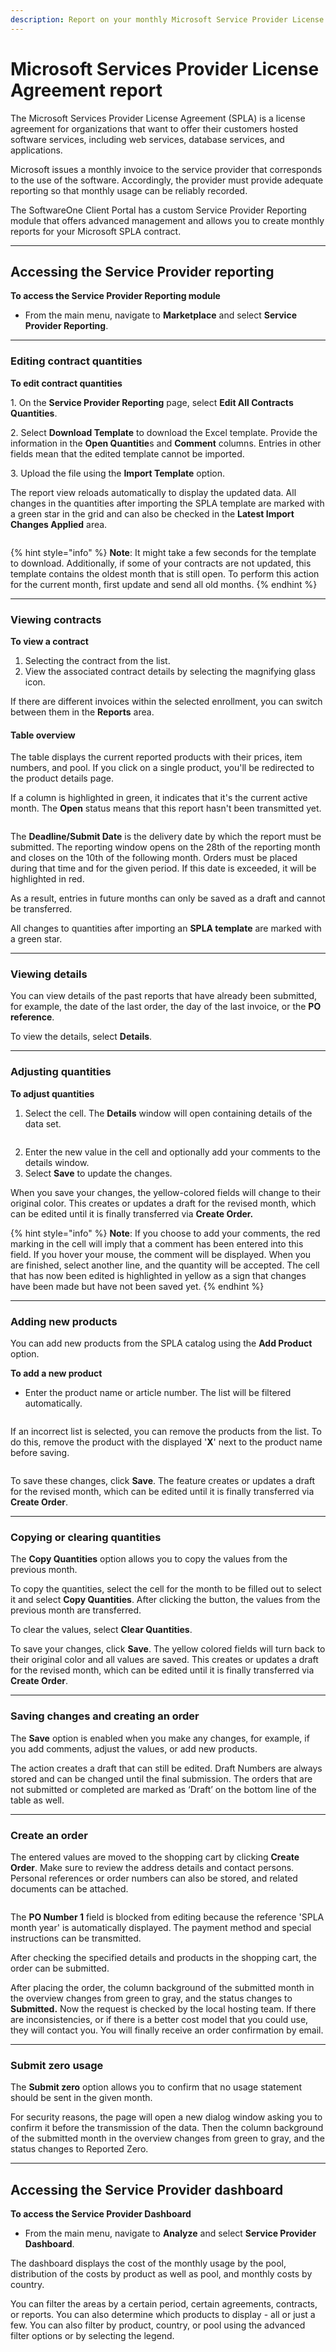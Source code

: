 ```yaml
---
description: Report on your monthly Microsoft Service Provider License Agreements (SPLA).
---
```


# Microsoft Services Provider License Agreement report

The Microsoft Services Provider License Agreement (SPLA) is a license agreement for organizations that want to offer their customers hosted software services, including web services, database services, and applications.

Microsoft issues a monthly invoice to the service provider that corresponds to the use of the software. Accordingly, the provider must provide adequate reporting so that monthly usage can be reliably recorded.

The SoftwareOne Client Portal has a custom Service Provider Reporting module that offers advanced management and allows you to create monthly reports for your Microsoft SPLA contract.

***

## Accessing the Service Provider reporting

**To access the Service Provider Reporting module**

* From the main menu, navigate to **Marketplace** and select **Service Provider Reporting**.

***

### Editing contract quantities

**To edit contract quantities**

1\. On the **Service Provider Reporting** page, select **Edit All Contracts Quantities**.

2\. Select **Download Template** to download the Excel template. Provide the information in the **Open Quantitie**s and **Comment** columns. Entries in other fields mean that the edited template cannot be imported.

3\. Upload the file using the **Import Template** option.

The report view reloads automatically to display the updated data. All changes in the quantities after importing the SPLA template are marked with a green star in the grid and can also be checked in the **Latest Import Changes Applied** area.

<div align="left">

<figure><img src="https://help.pyracloud.com/wp-content/uploads/2020/06/word-image-20.png" alt=""><figcaption></figcaption></figure>

</div>

{% hint style="info" %}
**Note**: It might take a few seconds for the template to download. Additionally, if some of your contracts are not updated, this template contains the oldest month that is still open. To perform this action for the current month, first update and send all old months.
{% endhint %}

***

### Viewing contracts

**To view a contract**

1. Selecting the contract from the list.
2. View the associated contract details by selecting the magnifying glass icon.

If there are different invoices within the selected enrollment, you can switch between them in the **Reports** area.

#### Table overview <a href="#htoc-understanding-the-data" id="htoc-understanding-the-data"></a>

The table displays the current reported products with their prices, item numbers, and pool. If you click on a single product, you'll be redirected to the product details page.

If a column is highlighted in green, it indicates that it's the current active month. The **Open** status means that this report hasn't been transmitted yet.

<div align="left">

<figure><img src="https://help.pyracloud.com/wp-content/uploads/2020/06/word-image-3.png" alt=""><figcaption></figcaption></figure>

</div>

The **Deadline/Submit Date** is the delivery date by which the report must be submitted. The reporting window opens on the 28th of the reporting month and closes on the 10th of the following month. Orders must be placed during that time and for the given period. If this date is exceeded, it will be highlighted in red.

As a result, entries in future months can only be saved as a draft and cannot be transferred.

All changes to quantities after importing an **SPLA template** are marked with a green star.

***

### Viewing details

You can view details of the past reports that have already been submitted, for example, the date of the last order, the day of the last invoice, or the **PO reference**.

To view the details, select **Details**.

***

### Adjusting quantities

**To adjust quantities**

1. Select the cell. The **Details** window will open containing details of the data set.&#x20;

<figure><img src="https://help.pyracloud.com/wp-content/uploads/2020/06/word-image-6.png" alt=""><figcaption></figcaption></figure>

2. Enter the new value in the cell and optionally add your comments to the details window.
3. Select **Save** to update the changes.

When you save your changes, the yellow-colored fields will change to their original color. This creates or updates a draft for the revised month, which can be edited until it is finally transferred via **Create Order.**

{% hint style="info" %}
**Note**: If you choose to add your comments, the red marking in the cell will imply that a comment has been entered into this field. If you hover your mouse, the comment will be displayed. When you are finished, select another line, and the quantity will be accepted. The cell that has now been edited is highlighted in yellow as a sign that changes have been made but have not been saved yet.
{% endhint %}

***

### Adding new products <a href="#htoc-adding-new-products" id="htoc-adding-new-products"></a>

You can add new products from the SPLA catalog using the **Add Product** option.

**To add a new product**

* Enter the product name or article number. The list will be filtered automatically.

<div align="left">

<figure><img src="https://help.pyracloud.com/wp-content/uploads/2020/06/word-image-8.png" alt=""><figcaption></figcaption></figure>

</div>

If an incorrect list is selected, you can remove the products from the list. To do this, remove the product with the displayed '**X**' next to the product name before saving.

<div align="left">

<figure><img src="https://help.pyracloud.com/wp-content/uploads/2020/06/word-image-9.png" alt=""><figcaption></figcaption></figure>

</div>

To save these changes, click **Save**. The feature creates or updates a draft for the revised month, which can be edited until it is finally transferred via **Create Order**.

***

### Copying or clearing quantities <a href="#htoc-copying-or-clearing-quantities" id="htoc-copying-or-clearing-quantities"></a>

The **Copy Quantities** option allows you to copy the values from the previous month.

To copy the quantities, select the cell for the month to be filled out to select it and select **Copy Quantities**. After clicking the button, the values from the previous month are transferred.

To clear the values, select **Clear Quantities**.

To save your changes, click **Save**. The yellow colored fields will turn back to their original color and all values are saved. This creates or updates a draft for the revised month, which can be edited until it is finally transferred via **Create Order**.

***

### Saving changes and creating an order <a href="#htoc-saving-changes-and-creating-an-order" id="htoc-saving-changes-and-creating-an-order"></a>

The **Save** option is enabled when you make any changes, for example, if you add comments, adjust the values, or add new products.

The action creates a draft that can still be edited. Draft Numbers are always stored and can be changed until the final submission. The orders that are not submitted or completed are marked as ‘Draft’ on the bottom line of the table as well.

***

### **Create an order**

The entered values are moved to the shopping cart by clicking **Create Order**. Make sure to review the address details and contact persons. Personal references or order numbers can also be stored, and related documents can be attached.

<div align="left">

<figure><img src="https://help.pyracloud.com/wp-content/uploads/2020/06/word-image-12.png" alt=""><figcaption></figcaption></figure>

</div>

The **PO Number 1** field is blocked from editing because the reference 'SPLA month year' is automatically displayed. The payment method and special instructions can be transmitted.

After checking the specified details and products in the shopping cart, the order can be submitted.

After placing the order, the column background of the submitted month in the overview changes from green to gray, and the status changes to **Submitted.** Now the request is checked by the local hosting team. If there are inconsistencies, or if there is a better cost model that you could use, they will contact you. You will finally receive an order confirmation by email.

***

### Submit zero usage <a href="#htoc-submit-zero" id="htoc-submit-zero"></a>

The **Submit zero** option allows you to confirm that no usage statement should be sent in the given month.

For security reasons, the page will open a new dialog window asking you to confirm it before the transmission of the data. Then the column background of the submitted month in the overview changes from green to gray, and the status changes to Reported Zero.

***

## Accessing the Service Provider dashboard <a href="#htoc-accessing-the-service-provider-dashboard" id="htoc-accessing-the-service-provider-dashboard"></a>

**To access the Service Provider Dashboard**

* From the main menu, navigate to **Analyze** and select **Service Provider Dashboard**.

The dashboard displays the cost of the monthly usage by the pool, distribution of the costs by product as well as pool, and monthly costs by country.

You can filter the areas by a certain period, certain agreements, contracts, or reports. You can also determine which products to display - all or just a few. You can also filter by product, country, or pool using the advanced filter options or by selecting the legend.
